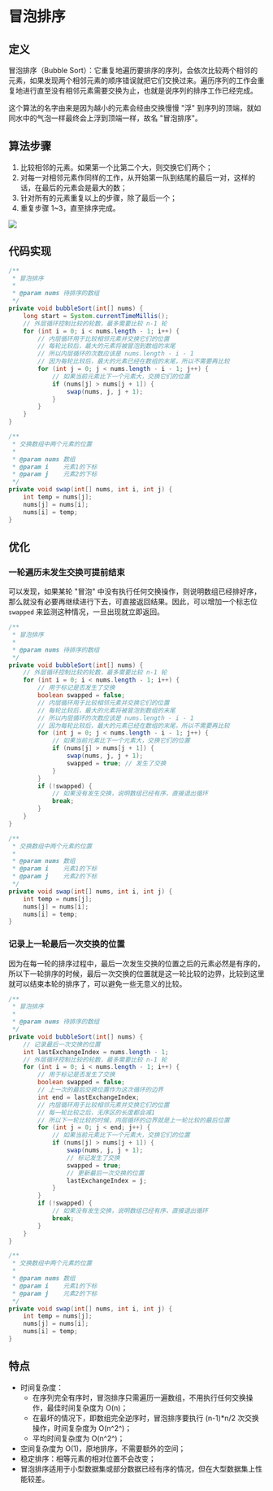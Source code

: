 # 冒泡排序

## 定义

冒泡排序（Bubble Sort）：它重复地遍历要排序的序列，会依次比较两个相邻的元素，如果发现两个相邻元素的顺序错误就把它们交换过来。遍历序列的工作会重复地进行直至没有相邻元素需要交换为止，也就是说序列的排序工作已经完成。

这个算法的名字由来是因为越小的元素会经由交换慢慢 "浮" 到序列的顶端，就如同水中的气泡一样最终会上浮到顶端一样，故名 "冒泡排序"。

## 算法步骤

1. 比较相邻的元素。如果第一个比第二个大，则交换它们两个；
2. 对每一对相邻元素作同样的工作，从开始第一队到结尾的最后一对，这样的话，在最后的元素会是最大的数；
3. 针对所有的元素重复以上的步骤，除了最后一个；
4. 重复步骤 1~3，直至排序完成。

![](https://fastly.jsdelivr.net/gh/xihuanxiaorang/img/202309162313798.gif)

## 代码实现

```java
/**
 * 冒泡排序
 *
 * @param nums 待排序的数组
 */
private void bubbleSort(int[] nums) {
    long start = System.currentTimeMillis();
    // 外层循环控制比较的轮数，最多需要比较 n-1 轮
    for (int i = 0; i < nums.length - 1; i++) {
        // 内层循环用于比较相邻元素并交换它们的位置
        // 每轮比较后，最大的元素将被冒泡到数组的末尾
        // 所以内层循环的次数应该是 nums.length - i - 1
        // 因为每轮比较后，最大的元素已经在数组的末尾，所以不需要再比较
        for (int j = 0; j < nums.length - i - 1; j++) {
            // 如果当前元素比下一个元素大，交换它们的位置
            if (nums[j] > nums[j + 1]) {
                swap(nums, j, j + 1);
            }
        }
    }
}

/**
 * 交换数组中两个元素的位置
 *
 * @param nums 数组
 * @param i    元素1的下标
 * @param j    元素2的下标
 */
private void swap(int[] nums, int i, int j) {
    int temp = nums[j];
    nums[j] = nums[i];
    nums[i] = temp;
}
```

## 优化

### 一轮遍历未发生交换可提前结束

可以发现，如果某轮 "冒泡" 中没有执行任何交换操作，则说明数组已经排好序，那么就没有必要再继续进行下去，可直接返回结果。因此，可以增加一个标志位 `swapped` 来监测这种情况，一旦出现就立即返回。

```java
/**
 * 冒泡排序
 *
 * @param nums 待排序的数组
 */
private void bubbleSort(int[] nums) {
    // 外层循环控制比较的轮数，最多需要比较 n-1 轮
    for (int i = 0; i < nums.length - 1; i++) {
        // 用于标记是否发生了交换
        boolean swapped = false;
        // 内层循环用于比较相邻元素并交换它们的位置
        // 每轮比较后，最大的元素将被冒泡到数组的末尾
        // 所以内层循环的次数应该是 nums.length - i - 1
        // 因为每轮比较后，最大的元素已经在数组的末尾，所以不需要再比较
        for (int j = 0; j < nums.length - i - 1; j++) {
            // 如果当前元素比下一个元素大，交换它们的位置
            if (nums[j] > nums[j + 1]) {
                swap(nums, j, j + 1);
                swapped = true; // 发生了交换
            }
        }
        if (!swapped) {
            // 如果没有发生交换，说明数组已经有序，直接退出循环
            break;
        }
    }
}

/**
 * 交换数组中两个元素的位置
 *
 * @param nums 数组
 * @param i    元素1的下标
 * @param j    元素2的下标
 */
private void swap(int[] nums, int i, int j) {
    int temp = nums[j];
    nums[j] = nums[i];
    nums[i] = temp;
}
```

### 记录上一轮最后一次交换的位置

因为在每一轮的排序过程中，最后一次发生交换的位置之后的元素必然是有序的，所以下一轮排序的时候，最后一次交换的位置就是这一轮比较的边界，比较到这里就可以结束本轮的排序了，可以避免一些无意义的比较。

```java
/**
 * 冒泡排序
 *
 * @param nums 待排序的数组
 */
private void bubbleSort(int[] nums) {
    // 记录最后一次交换的位置
    int lastExchangeIndex = nums.length - 1;
    // 外层循环控制比较的轮数，最多需要比较 n-1 轮
    for (int i = 0; i < nums.length - 1; i++) {
        // 用于标记是否发生了交换
        boolean swapped = false;
        // 上一次的最后交换位置作为这次循环的边界
        int end = lastExchangeIndex;
        // 内层循环用于比较相邻元素并交换它们的位置
        // 每一轮比较之后，无序区的长度都会减1
        // 所以下一轮比较的时候，内层循环的边界就是上一轮比较的最后位置
        for (int j = 0; j < end; j++) {
            // 如果当前元素比下一个元素大，交换它们的位置
            if (nums[j] > nums[j + 1]) {
                swap(nums, j, j + 1);
                // 标记发生了交换
                swapped = true;
                // 更新最后一次交换的位置
                lastExchangeIndex = j;
            }
        }
        if (!swapped) {
            // 如果没有发生交换，说明数组已经有序，直接退出循环
            break;
        }
    }
}

/**
 * 交换数组中两个元素的位置
 *
 * @param nums 数组
 * @param i    元素1的下标
 * @param j    元素2的下标
 */
private void swap(int[] nums, int i, int j) {
    int temp = nums[j];
    nums[j] = nums[i];
    nums[i] = temp;
}
```

## 特点

- 时间复杂度：
  - 在序列完全有序时，冒泡排序只需遍历一遍数组，不用执行任何交换操作，最佳时间复杂度为 O(n)；
  - 在最坏的情况下，即数组完全逆序时，冒泡排序要执行 (n-1)*n/2 次交换操作，时间复杂度为 O(n^2^)；
  - 平均时间复杂度为 O(n^2^)；
- 空间复杂度为 O(1)，原地排序，不需要额外的空间；
- 稳定排序：相等元素的相对位置不会改变；
- 冒泡排序适用于小型数据集或部分数据已经有序的情况，但在大型数据集上性能较差。

